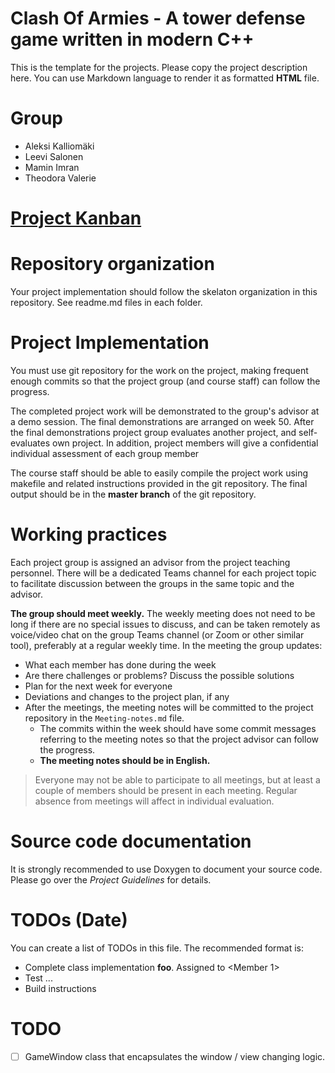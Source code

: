 # Clash Of Armies - A tower defense game written in modern C++

This is the template for the projects. Please copy the project description here. 
You can use Markdown language to render it as formatted **HTML** file.

# Group
- Aleksi Kalliomäki
- Leevi Salonen
- Mamin Imran
- Theodora Valerie

# [Project Kanban](https://sharing.clickup.com/9015092499/l/h/8cnet8k-35/9dc72dcb44e0fcf)

# Repository organization
Your project implementation should follow the skelaton organization in this repository.
See readme.md files in each folder.

# Project Implementation 
You must use git repository for the work on the project, making frequent enough commits so 
that the project group (and course staff) can follow the progress.

The completed project work will be demonstrated to the group's advisor at a demo session. 
The final demonstrations are arranged on week 50. After the final demonstrations project group 
evaluates another project, and self-evaluates own project. In addition, project members will 
give a confidential individual assessment of each group member

The course staff should be able to easily compile the project work using makefile and related 
instructions provided in the git repository. The final output should be in the **master branch** of the git repository.

# Working practices
Each project group is assigned an advisor from the project teaching personnel. 
There will be a dedicated Teams channel for each project topic to facilitate discussion between 
the groups in the same topic and the advisor. 

**The group should meet weekly.** The weekly meeting does not need to be long if there are no special issues 
to discuss, and can be taken remotely as voice/video chat on the group Teams channel (or Zoom or other similar tool), 
preferably at a regular weekly time. In the meeting the group updates:

- What each member has done during the week
- Are there challenges or problems? Discuss the possible solutions
- Plan for the next week for everyone
- Deviations and changes to the project plan, if any
- After the meetings, the meeting notes will be committed to the project repository in the `Meeting-notes.md` file. 
    * The commits within the week should have some commit messages referring to the meeting notes so 
      that the project advisor can follow the progress.  
    * **The meeting notes should be in English.**

> Everyone may not be able to participate to all meetings, but at least a couple of members should be present in each meeting. 
> Regular absence from meetings will affect in individual evaluation.

# Source code documentation
It is strongly recommended to use Doxygen to document your source code.
Please go over the *Project Guidelines* for details.

# TODOs (Date)
You can create a list of TODOs in this file.
The recommended format is:
- Complete class implementation **foo**. Assigned to \<Member 1\>
- Test ...
- Build instructions

# TODO
- [ ] GameWindow class that encapsulates the window / view changing logic.
